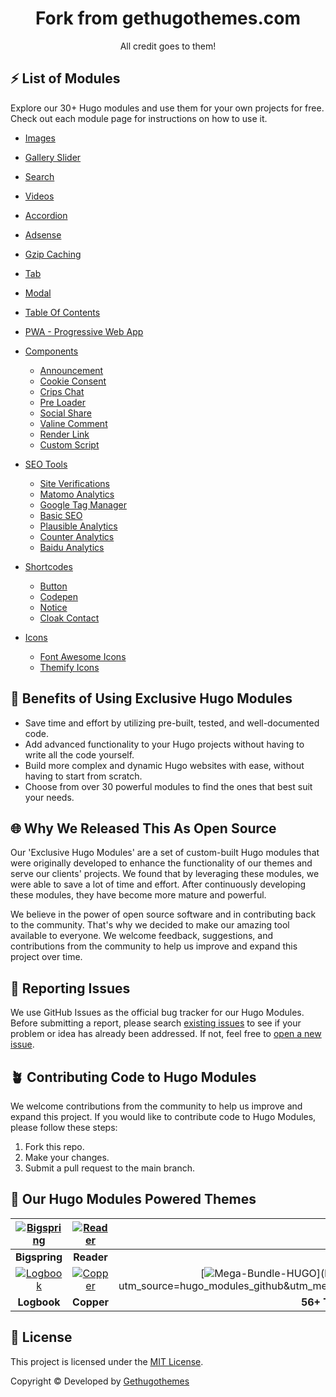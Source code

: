 <h1 align=center> Fork from gethugothemes.com</h1>  
<p align=center>All credit goes to them!</p>

## ⚡ List of Modules

Explore our 30+ Hugo modules and use them for your own projects for free. Check out each module page for instructions on how to use it.

* [Images](https://github.com/Flexpair/hugo-modules/tree/master/images)
* [Gallery Slider](https://github.com/Flexpair/hugo-modules/tree/master/gallery-slider)
* [Search](https://github.com/Flexpair/hugo-modules/tree/master/search)
* [Videos](https://github.com/Flexpair/hugo-modules/tree/master/videos)
* [Accordion](https://github.com/Flexpair/hugo-modules/tree/master/accordion)
* [Adsense](https://github.com/Flexpair/hugo-modules/tree/master/adsense)
* [Gzip Caching](https://github.com/Flexpair/hugo-modules/tree/master/gzip-caching)
* [Tab](https://github.com/Flexpair/hugo-modules/tree/master/tab)
* [Modal](https://github.com/Flexpair/hugo-modules/tree/master/modal)
* [Table Of Contents](https://github.com/Flexpair/hugo-modules/tree/master/table-of-contents)
* [PWA - Progressive Web App](https://github.com/Flexpair/hugo-modules/tree/master/pwa)

* [Components](https://github.com/Flexpair/hugo-modules/tree/master/components)

  * [Announcement](https://github.com/Flexpair/hugo-modules/tree/master/components/announcement)
  * [Cookie Consent](https://github.com/Flexpair/hugo-modules/tree/master/components/cookie-consent)
  * [Crips Chat](https://github.com/Flexpair/hugo-modules/tree/master/components/crisp-chat)
  * [Pre Loader](https://github.com/Flexpair/hugo-modules/tree/master/components/preloader)
  * [Social Share](https://github.com/Flexpair/hugo-modules/tree/master/components/social-share)
  * [Valine Comment](https://github.com/Flexpair/hugo-modules/tree/master/components/valine-comment)
  * [Render Link](https://github.com/Flexpair/hugo-modules/tree/master/components/render-link)
  * [Custom Script](https://github.com/Flexpair/hugo-modules/tree/master/components/custom-script)

* [SEO Tools](https://github.com/Flexpair/hugo-modules/tree/master/seo-tools)

  * [Site Verifications](https://github.com/Flexpair/hugo-modules/tree/master/seo-tools/site-verifications)
  * [Matomo Analytics](https://github.com/Flexpair/hugo-modules/tree/master/seo-tools/matomo-analytics)
  * [Google Tag Manager](https://github.com/Flexpair/hugo-modules/tree/master/seo-tools/google-tag-manager)
  * [Basic SEO](https://github.com/Flexpair/hugo-modules/tree/master/seo-tools/basic-seo)
  * [Plausible Analytics](https://github.com/Flexpair/hugo-modules/tree/master/seo-tools/plausible-analytics)
  * [Counter Analytics](https://github.com/Flexpair/hugo-modules/tree/master/seo-tools/counter-analytics)
  * [Baidu Analytics](https://github.com/Flexpair/hugo-modules/tree/master/seo-tools/baidu-analytics)

* [Shortcodes](https://github.com/Flexpair/hugo-modules/tree/master/shortcodes)
  * [Button](https://github.com/Flexpair/hugo-modules/tree/master/shortcodes/button)
  * [Codepen](https://github.com/Flexpair/hugo-modules/tree/master/shortcodes/codepen)
  * [Notice](https://github.com/Flexpair/hugo-modules/tree/master/shortcodes/notice)
  * [Cloak Contact](https://github.com/Flexpair/hugo-modules/tree/master/shortcodes/cloak-contact)

* [Icons](https://github.com/Flexpair/hugo-modules/tree/master/seo-tools)
  * [Font Awesome Icons](https://github.com/Flexpair/hugo-modules/tree/master/icons/font-awesome)
  * [Themify Icons](https://github.com/Flexpair/hugo-modules/tree/master/icons/themify-icons)
  
## 📘 Benefits of Using Exclusive Hugo Modules

* Save time and effort by utilizing pre-built, tested, and well-documented code. </br>
* Add advanced functionality to your Hugo projects without having to write all the code yourself. </br>
* Build more complex and dynamic Hugo websites with ease, without having to start from scratch. </br>
* Choose from over 30 powerful modules to find the ones that best suit your needs.</br>

## 🌐 Why We Released This As Open Source

Our 'Exclusive Hugo Modules' are a set of custom-built Hugo modules that were originally developed to enhance the functionality of our themes and serve our clients' projects. We found that by leveraging these modules, we were able to save a lot of time and effort. After continuously developing these modules, they have become more mature and powerful.

We believe in the power of open source software and in contributing back to the community. That's why we decided to make our amazing tool available to everyone. We welcome feedback, suggestions, and contributions from the community to help us improve and expand this project over time.

## 🐞 Reporting Issues

We use GitHub Issues as the official bug tracker for our Hugo Modules. Before submitting a report, please search [existing issues](https://github.com/Flexpair/hugo-modules/issues) to see if your problem or idea has already been addressed. If not, feel free to [open a new issue](https://github.com/Flexpair/hugo-modules/issues).

## 🪴 Contributing Code to Hugo Modules

We welcome contributions from the community to help us improve and expand this project. If you would like to contribute code to Hugo Modules, please follow these steps:

1. Fork this repo.
2. Make your changes.
4. Submit a pull request to the main branch.

## 🚀 Our Hugo Modules Powered Themes

| [![Bigspring](https://demo.gethugothemes.com/thumbnails/bigspring.png)](https://gethugothemes.com/products/bigspring/) | [![Reader](https://demo.gethugothemes.com/thumbnails/reader.png)](https://gethugothemes.com/products/reader/) | [![Agico](https://demo.gethugothemes.com/thumbnails/agico.png)](https://gethugothemes.com/products/agico/) |
|:---:|:---:|:---:|
| **Bigspring** | **Reader** | **Agico** |
| [![Logbook](https://demo.gethugothemes.com/thumbnails/logbook.png)](https://gethugothemes.com/products/logbook/) | [![Copper](https://demo.gethugothemes.com/thumbnails/copper.png)](https://gethugothemes.com/products/copper/) | [![Mega-Bundle-HUGO](https://demo.gethugothemes.com/thumbnails/bundle.png?)](https://gethugothemes.com/bundle/?utm_source=hugo_modules_github&utm_medium=referral&utm_campaign=github_theme_readme) |
| **Logbook** |  **Copper** | **56+ Themes Bundle** |

## 📝 License

This project is licensed under the [MIT License](https://github.com/Flexpair/hugo-modules/blob/master/LICENSE).

Copyright &copy; Developed by [Gethugothemes](https://gethugothemes.com)
